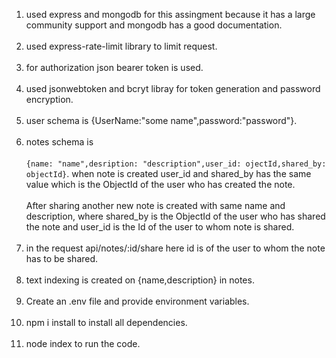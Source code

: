1. used express and mongodb for this assingment because it has a large community support and mongodb has a good documentation. <br></br>
2. used express-rate-limit library to limit request.<br></br>
3. for authorization json bearer token is used.<br></br>
4. used jsonwebtoken and bcryt libray for token generation and password encryption. <br></br>
5. user schema is {UserName:"some name",password:"password"}.<br></br>
6. notes schema is <br></br> ```{name: "name",desription: "description",user_id: ojectId,shared_by: objectId}```. when note is created user_id and shared_by has the same value which is the ObjectId of the user who has created the note.<br></br> After sharing another new note is created with same name and description, where shared_by is the ObjectId of the user who has shared the note and user_id is the Id of the user to whom note is shared.<br></br>
7. in the request api/notes/:id/share here id is of the user to whom the note has to be shared.<br></br>
8. text indexing is created on {name,description} in notes.<br></br>
9. Create an .env file and provide environment variables.<br></br>
10. npm i install to install all dependencies.<br></br>
11. node index to run the code.<br></br>
